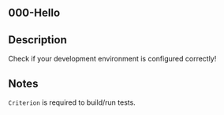 ## 000-Hello

Description
---
Check if your development environment is configured correctly!

Notes
---

`Criterion` is required to build/run tests.